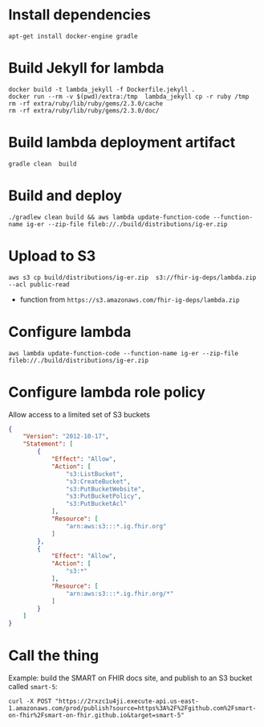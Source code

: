 # Install dependencies

    apt-get install docker-engine gradle

# Build Jekyll for lambda

    docker build -t lambda_jekyll -f Dockerfile.jekyll .
    docker run --rm -v $(pwd)/extra:/tmp  lambda_jekyll cp -r ruby /tmp
    rm -rf extra/ruby/lib/ruby/gems/2.3.0/cache
    rm -rf extra/ruby/lib/ruby/gems/2.3.0/doc/

# Build lambda deployment artifact

    gradle clean  build

# Build and deploy

    ./gradlew clean build && aws lambda update-function-code --function-name ig-er --zip-file fileb://./build/distributions/ig-er.zip


# Upload to S3

    aws s3 cp build/distributions/ig-er.zip  s3://fhir-ig-deps/lambda.zip --acl public-read

 * function from `https://s3.amazonaws.com/fhir-ig-deps/lambda.zip`

# Configure lambda

    aws lambda update-function-code --function-name ig-er --zip-file fileb://./build/distributions/ig-er.zip

# Configure lambda role policy

Allow access to a limited set of S3 buckets

```json
{
    "Version": "2012-10-17",
    "Statement": [
        {
            "Effect": "Allow",
            "Action": [
                "s3:ListBucket",
                "s3:CreateBucket",
                "s3:PutBucketWebsite",
                "s3:PutBucketPolicy",
                "s3:PutBucketAcl"
            ],
            "Resource": [
                "arn:aws:s3:::*.ig.fhir.org"
            ]
        },
        {
            "Effect": "Allow",
            "Action": [
                "s3:*"
            ],
            "Resource": [
                "arn:aws:s3:::*.ig.fhir.org/*"
            ]
        }
    ]
}
```

# Call the thing

Example: build the SMART on FHIR docs site, and publish to an S3 bucket called `smart-5`:

    curl -X POST "https://2rxzc1u4ji.execute-api.us-east-1.amazonaws.com/prod/publish?source=https%3A%2F%2Fgithub.com%2Fsmart-on-fhir%2Fsmart-on-fhir.github.io&target=smart-5"


